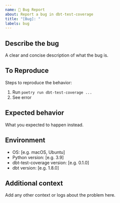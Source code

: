 ```yaml
---
name: 🐞 Bug Report
about: Report a bug in dbt-test-coverage
title: "[Bug]: "
labels: bug
---
```


## Describe the bug

A clear and concise description of what the bug is.

## To Reproduce

Steps to reproduce the behavior:

1. Run `poetry run dbt-test-coverage ...`
2. See error

## Expected behavior

What you expected to happen instead.

## Environment

- OS: [e.g. macOS, Ubuntu]
- Python version: [e.g. 3.9]
- dbt-test-coverage version: [e.g. 0.1.0]
- dbt version: [e.g. 1.8.0]

## Additional context

Add any other context or logs about the problem here.
